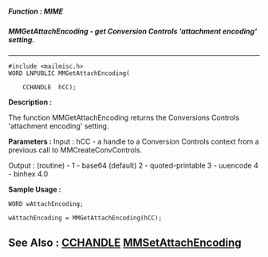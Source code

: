 ##### Function : MIME
##### MMGetAttachEncoding - get Conversion Controls 'attachment encoding' setting.
---
```
#include <mailmisc.h>
WORD LNPUBLIC MMGetAttachEncoding(

	CCHANDLE  hCC);
```
**Description :**

The function  MMGetAttachEncoding returns the Conversions Controls 'attachment 
encoding' setting.

**Parameters :**
Input :
hCC  -  a handle to a Conversion Controls context from a previous call to MMCreateConvControls.

Output :
(routine)  -  1 - base64 (default)
	           2 - quoted-printable
	           3 - uuencode
	           4 - binhex 4.0



**Sample Usage :**
```
WORD wAttachEncoding;

wAttachEncoding = MMGetAttachEncoding(hCC);

```
**See Also :**
[CCHANDLE](/reference/Data/CCHANDLE)
[MMSetAttachEncoding](/reference/Func/MMSetAttachEncoding)
---
